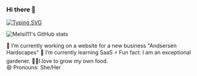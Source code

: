### Hi there 👋
[![Typing SVG](https://readme-typing-svg.demolab.com/?lines=Hello+there+👋;I'am+a+Software+Engineer+✨)](https://git.io/typing-svg)


![Melsil11's GitHub stats](https://github-readme-stats.vercel.app/api?username=melsil11&count_private=trueshow_icons=true&theme=radical)
<!--  removed this immediatley after the ] no space 
](https://github.com/melsil11/github-readme-stats) -->

🔭 I’m currently working on a website for a new business "Andsersen Hardscapes"
🌱 I’m currently learning SaaS
⚡ Fun fact: I am an exceptional gardener. 👩‍🌾I love to grow my own food.  
😄 Pronouns: She/Her
<!--
**melsil11/melsil11** is a ✨ _special_ ✨ repository because its `README.md` (this file) appears on your GitHub profile.

Here are some ideas to get you started:

- 🔭 I’m currently working on ...
- 🌱 I’m currently learning ...
- 👯 I’m looking to collaborate on ...
- 🤔 I’m looking for help with ...
- 💬 Ask me about ...
- 📫 How to reach me: ...
- 😄 Pronouns: ...
- ⚡ Fun fact: ...
-->
